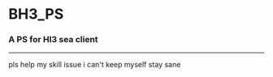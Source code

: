 # BH3_PS
### A PS for HI3 sea client
__________________________
pls help my skill issue i can't keep myself stay sane
